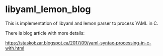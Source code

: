 # libyaml_lemon_blog

This is implementation of libyaml and lemon parser to process YAML in C.

There is blog article with more details:

https://staskobzar.blogspot.ca/2017/09/yaml-syntax-processing-in-c-with.html
